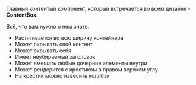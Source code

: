Главный контентый компонент, который встречается во всем дизайне - **ContentBox**.

Всё, что вам нужно о нем знать:

- Растягивается во всю ширину контейнера
- Может скрывать свой контент
- Может скрывать себя
- Имеет неубираемый заголовок
- Может вмещать любые дочерние элементы внутри
- Может рендерится с крестиком в правом верхнем углу
- На крестик можно навесить коллбэк
